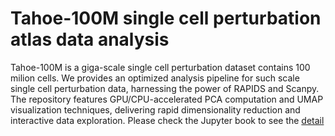 # Tahoe-100M single cell perturbation atlas data analysis

Tahoe-100M is a giga-scale single cell perturbation dataset contains 100 milion cells. We provides an optimized analysis pipeline for such scale single cell perturbation data, harnessing the power of RAPIDS and Scanpy. 
The repository features GPU/CPU-accelerated PCA computation and UMAP visualization techniques, 
delivering rapid dimensionality reduction and interactive data exploration. Please check the Jupyter book to see the [detail](https://theislab.github.io/vevo_Tahoe_100m_analysis/index.html)
